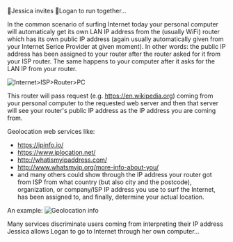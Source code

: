 :runner:Jessica invites :runner:Logan to run together...

In the common scenario of surfing Internet today your personal computer will automaticaly get its own LAN IP address from the (usually WiFi) router which has its own public IP address (again usually automatically given from your Internet Serice Provider at given moment). In other words: the public IP address has been assigned to your router after the router asked for it from your ISP router. The same happens to your computer after it asks for the LAN IP from your router.


![Internet>ISP>Router>PC](http://i.imgur.com/7VygiVE.png "Internet>ISP>Router>PC")

This router will pass request (e.g. https://en.wikipedia.org) coming from your personal computer to the requested web server and then that server will see your router's public IP address as the IP address you are coming from.  

Geolocation web services like:
 - https://ipinfo.io/
 - https://www.iplocation.net/
 - http://whatismyipaddress.com/
 - http://www.whatsmyip.org/more-info-about-you/ 
 - and many others
could show through the IP address your router got from ISP from what country (but also city and the postcode), organization, or company/ISP IP address you use to surf the Internet, has been assigned to, and finally, determine your actual location.

An example:
![Geolocation info](http://i.imgur.com/cCuIEeB.png "Geolocation info")

Many services discriminate users coming from interpreting their IP address
Jessica allows Logan to go to Internet through her own computer...
